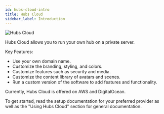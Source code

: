 ```yaml
---
id: hubs-cloud-intro
title: Hubs Cloud
sidebar_label: Introduction
---
```


![Hubs Cloud](../img/hubs-cloud-logo.png)

Hubs Cloud allows you to run your own hub on a private server.

Key Features:

- Use your own domain name.
- Customize the branding, styling, and colors.
- Customize features such as security and media.
- Customize the content library of avatars and scenes.
- Run a custom version of the software to add features and functionality.

Currently, Hubs Cloud is offered on AWS and DigitalOcean.

To get started, read the setup documentation for your preferred provider as well as the "Using Hubs Cloud" section for general documentation.
